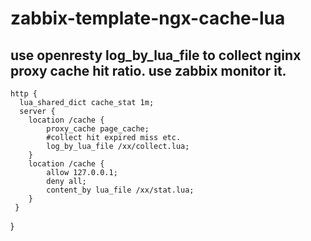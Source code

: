 # zabbix-template-ngx-cache-lua
##  use openresty log_by_lua_file to collect nginx proxy cache hit ratio. use zabbix monitor it.

    http { 
      lua_shared_dict cache_stat 1m;
      server {
        location /cache {
            proxy_cache page_cache;
            #collect hit expired miss etc.
            log_by_lua_file /xx/collect.lua;
        }
        location /cache {
            allow 127.0.0.1;
            deny all;
            content_by lua_file /xx/stat.lua;
        }
     }
   }
